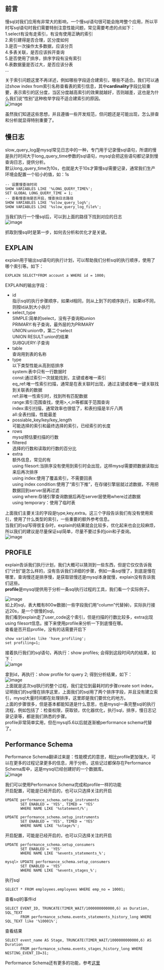 ## 前言   
慢sql对我们应用有非常大的影响，一个慢sql语句很可能会拖垮整个应用，所以平时写sql语句时我们需要特别注意性能问题，常见需要考虑的点如下：  
1.select有没有走索引，有没有使用正确的索引   
2.索引建得是否合理，区分度如何   
3.是否一次操作太多数据，应该分页   
4.多表关联，是否应该拆开查询   
5.是否使用了排序，排序字段有没有索引   
6.表数据量是否过大，是否应该分表  
...

关于索引问题这里不再详述，例如哪些字段适合建索引，哪些不适合。我们可以通过show index from索引名称查看表的索引信息，其中**cardinality**字段比较重要，表示索引的区分度，当区分度越高索引的效果就越好，否则越差，这也是为什么我们说“性别”这种枚举字段不适合建索引的原因。   
![image]()    

虽然我们知道这些思想，并且遵循一些开发规范，但问题还是可能出现，怎么排查和分析就显得特别重要了。  

## 慢日志   
slow_query_log是mysql常见日志中的一种，专门用于记录慢sql语句，所谓的慢是执行时间大于long_query_time参数的sql语句，mysql会把这些语句都记录到慢查询日志，提供分析。  
默认long_query_time为10s，也就是大于10s才算慢sql需要记录，通常我们生产环境会配置一个较小的值，如：1s   
```
-- 设置慢查询时间
SHOW VARIABLES LIKE '%LONG_QUERY_TIME%';
SET GLOBAL LONG_QUERY_TIME = 1;
-- 查看慢查询是否开启，慢查询日志路径
SHOW VARIABLES LIKE '%slow_query_log%';
SHOW VARIABLES LIKE '%slow_query_log_file%';
```

当我们执行一个慢sql后，可以到上面的路径下找到对应的日志   
![image]()   

抓取到慢sql时是第一步，如何去分析和优化才是关键。      

## EXPLAIN    
explain用于输出sql语句的执行计划，可以帮助我们分析sql的执行顺序，使用了哪个索引等。如下：  
```
EXPLAIN SELECT*FROM account a WHERE id = 1000;
```
EXPLAIN的输出字段：  
- id  
指示sql的执行步骤顺序，如果id相同，则从上到下的顺序执行，如果id不同，则按id从到大小执行   
- select_type   
SIMPLE:简单的select，没有子查询和union   
PRIMARY:有子查询，最外层的为PRIMARY  
UNION:union中，第二个select  
UNION RESULT:union的结果   
SUBQUERY:子查询   
- table   
查询用到表的名称   
- type  
以下类型性能从高到低排序  
system:表中只有一行数据时    
const:通过索引一次就能找到，主键或者唯一索引   
eq_ref:唯一性索引扫描，通常是在表关联时出现，通过主键或者唯一键关联找到关联表的数据   
ref:非唯一性索引时，找到所有匹配数据   
range:索引范围查找，使用>,<,in等都属于范围查询  
index:索引扫描，通常效率也很低了，和表扫描是半斤八两  
all:全表扫描，性能最差   
- possiable_key/key/key_length  
可能选择的索引和最终选择的索引，已经索引的长度     
- rows   
mysql预估要扫描的行数   
- filtered  
选择的行数和读取的行数的百分比   
- extra  
额外信息，常见的有   
using filesort:当排序没有使用到索引时会出现，这样mysql需要把数据读取出来后再次排序   
using index:使用了覆盖索引，不需要回表   
using index condition:使用了“索引下推”，在存储引擎层就过滤数据，不用把数据回到server层再过滤   
using where:存储引擎查询数据后再在server层使用where过滤数据    
using temporary：使用了临时表       

上面我们主要关注的字段是type,key,extra。这三个字段告诉我们有没有使用索引，使用了什么类型的索引，一些重要的额外参考信息。   
当我们的sql写得很复杂时，explain的结果就会比较多，优化起来也会比较麻烦，所以我们的建议是尽量保证sql简单，尽量不要过多的join和子查询。   
![image](4)   

## PROFILE   
explain告诉我们执行计划，我们大概可以猜测到一些东西，但是它仅仅告诉我们“计划”是怎么样的，没有告诉我们详细的步骤，例如一条sql慢了，到底是慢在哪里，查询慢还是排序慢，是获取锁慢还是mysql本身就慢，explain没有告诉我们这些。    
**profile**是mysql提供用于分析一条sql执行过程的工具，我们看一个实际例子。   

![image](5)   
如上的sql，表大概有800w数据(一些字段我们用“column”代替掉)，实际执行接近20s，是一个很慢的sql。   
我们看到explain走了user_code这个索引，但是扫描的行数比较多，extra出现using filesort信息。接下来使用profile来分析一下到底慢在哪。  
查看是否开启profile，没有的话需要开启下       
```
show variables like 'have_profiling';
set profiling=1;
``` 
接着执行我们的sql语句，再执行：show profiles; 会得到这段时间内的结果，如下：  
![iamge](6)  

拿到id，再执行：show profile for query 2; 得到分析结果，如下：  
![image](7)   
上面就是这次sql执行的整个过程，我们定位到最耗时的步骤create sort index，证明我们的sql慢在排序这里，上面我们的sql用了两个排序字段，并且没有建立索引，mysql大量时间都在处理排序，这里即是我们要优化的地方。   
上面的步骤很多，但是基本都能知道是什么意思，也是mysql一条完整sql的执行流程，例如包括了：检查权限，获取锁，优化器优化，执行sql，排序，慢日志记录记录等，都是我们熟悉的步骤。      
profile非常简单实用，但在mysql5.6以后就逐渐被performance schema代替了。   

## Performance Schema   
Performance Schema翻译过来是：性能模式的意思，相比profile更加强大，可以在更多的过程记录更多的信息，用于分析。这些记过都保存在Performance Schema库中，这是mysql已经创建好的一个数据库。   
![image](8)   

我们可以使用Performance Schema完成和profile一样的功能   
开启配置，可能是已经开启的，也可以只选择关注的开启   
```
UPDATE performance_schema.setup_instruments
       SET ENABLED = 'YES', TIMED = 'YES'
       WHERE NAME LIKE '%statement/%';

UPDATE performance_schema.setup_instruments
       SET ENABLED = 'YES', TIMED = 'YES'
       WHERE NAME LIKE '%stage/%';
```
开启配置，可能是已经开启的，也可以只选择关注的开启
```
UPDATE performance_schema.setup_consumers
       SET ENABLED = 'YES'
       WHERE NAME LIKE '%events_statements_%';

mysql> UPDATE performance_schema.setup_consumers
       SET ENABLED = 'YES'
       WHERE NAME LIKE '%events_stages_%';
```
执行sql  
```
SELECT * FROM employees.employees WHERE emp_no = 10001;
```  
查看sql的事件id   
```
SELECT EVENT_ID, TRUNCATE(TIMER_WAIT/1000000000000,6) as Duration, SQL_TEXT
       FROM performance_schema.events_statements_history_long WHERE SQL_TEXT like '%10001%';
```   
查看结果   
```
SELECT event_name AS Stage, TRUNCATE(TIMER_WAIT/1000000000000,6) AS Duration
       FROM performance_schema.events_stages_history_long WHERE NESTING_EVENT_ID=31;
```

Performance Schema还有更多的功能，参考[这里](https://dev.mysql.com/doc/refman/5.7/en/performance-schema.html)   